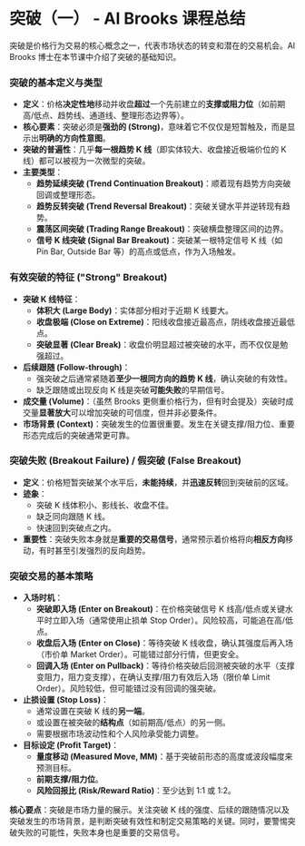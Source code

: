 # 突破（一） - Al Brooks 课程总结

突破是价格行为交易的核心概念之一，代表市场状态的转变和潜在的交易机会。Al Brooks 博士在本节课中介绍了突破的基础知识。

### 突破的基本定义与类型

*   **定义**：价格**决定性地**移动并收盘**超过**一个先前建立的**支撑或阻力位**（如前期高/低点、趋势线、通道线、整理形态边界等）。
*   **核心要素**：突破必须是**强劲的 (Strong)**，意味着它不仅仅是短暂触及，而是显示出**明确的方向性意图**。
*   **突破的普遍性**：几乎**每一根趋势 K 线**（即实体较大、收盘接近极端价位的 K 线）都可以被视为一次微型的突破。
*   **主要类型**：
    *   **趋势延续突破 (Trend Continuation Breakout)**：顺着现有趋势方向突破回调或整理形态。
    *   **趋势反转突破 (Trend Reversal Breakout)**：突破关键水平并逆转现有趋势。
    *   **震荡区间突破 (Trading Range Breakout)**：突破横盘整理区间的边界。
    *   **信号 K 线突破 (Signal Bar Breakout)**：突破某一根特定信号 K 线（如 Pin Bar, Outside Bar 等）的高点或低点，作为入场触发。

### 有效突破的特征 ("Strong" Breakout)

*   **突破 K 线特征**：
    *   **体积大 (Large Body)**：实体部分相对于近期 K 线要大。
    *   **收盘极端 (Close on Extreme)**：阳线收盘接近最高点，阴线收盘接近最低点。
    *   **突破显著 (Clear Break)**：收盘价明显超过被突破的水平，而不仅仅是勉强超过。
*   **后续跟随 (Follow-through)**：
    *   强突破之后通常紧随着**至少一根同方向的趋势 K 线**，确认突破的有效性。
    *   缺乏跟随或出现反向 K 线是突破**可能失败**的早期信号。
*   **成交量 (Volume)**：（虽然 Brooks 更侧重价格行为，但有时会提及）突破时成交量**显著放大**可以增加突破的可信度，但并非必要条件。
*   **市场背景 (Context)**：突破发生的位置很重要。发生在关键支撑/阻力位、重要形态完成后的突破通常更可靠。

### 突破失败 (Breakout Failure) / 假突破 (False Breakout)

*   **定义**：价格短暂突破某个水平后，**未能持续**，并**迅速反转**回到突破前的区域。
*   **迹象**：
    *   突破 K 线体积小、影线长、收盘不佳。
    *   缺乏同向跟随 K 线。
    *   快速回到突破点之内。
*   **重要性**：突破失败本身就是**重要的交易信号**，通常预示着价格将向**相反方向**移动，有时甚至引发强烈的反向趋势。

### 突破交易的基本策略

*   **入场时机**：
    *   **突破即入场 (Enter on Breakout)**：在价格突破信号 K 线高/低点或关键水平时立即入场（通常使用止损单 Stop Order）。风险较高，可能追在高/低点。
    *   **收盘后入场 (Enter on Close)**：等待突破 K 线收盘，确认其强度后再入场（市价单 Market Order）。可能错过部分行情，但更安全。
    *   **回调入场 (Enter on Pullback)**：等待价格突破后回测被突破的水平（支撑变阻力，阻力变支撑），在确认支撑/阻力有效后入场（限价单 Limit Order）。风险较低，但可能错过没有回调的强突破。
*   **止损设置 (Stop Loss)**：
    *   通常设置在突破 K 线的**另一端**。
    *   或设置在被突破的**结构点**（如前期高/低点）的另一侧。
    *   需要根据市场波动性和个人风险承受能力调整。
*   **目标设定 (Profit Target)**：
    *   **量度移动 (Measured Move, MM)**：基于突破前形态的高度或波段幅度来预测目标。
    *   **前期支撑/阻力位**。
    *   **风险回报比 (Risk/Reward Ratio)**：至少达到 1:1 或 1:2。

**核心要点**：突破是市场力量的展示。关注突破 K 线的强度、后续的跟随情况以及突破发生的市场背景，是判断突破有效性和制定交易策略的关键。同时，要警惕突破失败的可能性，失败本身也是重要的交易信号。 